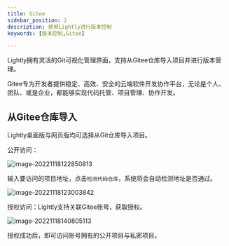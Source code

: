```yaml
---
title: Gitee
sidebar_position: 2
description: 使用Lightly进行版本控制
keywords: [版本控制,Gitee]

---
```


<head>
  <title>Gitee - Lightly官方文档</title>
</head>
Lightly拥有灵活的Git可视化管理界面，支持从Gitee仓库导入项目并进行版本管理。

Gitee专为开发者提供稳定、高效、安全的云端软件开发协作平台，无论是个人、团队、或是企业，都能够实现代码托管、项目管理、协作开发。

## 从Gitee仓库导入

Lightly桌面版与网页版均可选择从Git仓库导入项目。

公开访问：

![image-20221118122850813](https://static01.teamcode.com/docs/202211181405733.png)

输入要访问的项目地址，点击`检测代码仓库`，系统将会自动检测地址是否通过。

![image-20221118123003842](https://static01.teamcode.com/docs/202211181406515.png)

授权访问：Lightly支持关联Gitee账号，获取授权。

![image-20221118140805113](https://static01.teamcode.com/docs/202211181408442.png)

授权成功后，即可访问账号拥有的公开项目与私密项目。
